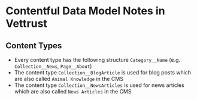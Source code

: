 # Contentful Data Model Notes in Vettrust

## Content Types
* Every content type has the following structure `Category__Name` (e.g. `Collection__News`, `Page__About`)
* The content type `Collection__BlogArticle` is used for blog posts which are also called `Animal Knowledge` in the CMS
* The content type `Collection__NewsArticles` is used for news articles which are also called `News Articles` in the CMS
